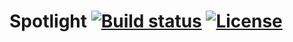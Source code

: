 # Spotlight [![Build status](https://ci.appveyor.com/api/projects/status/9f38a1mpsduqq6x7?svg=true)](https://ci.appveyor.com/project/alexguirre/spotlight) [![License](https://img.shields.io/github/license/alexguirre/Spotlight.svg)](LICENSE.md)
